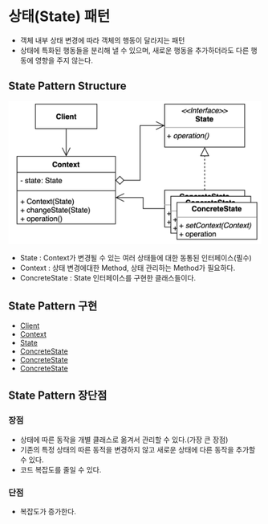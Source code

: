 # 상태(State) 패턴

- 객체 내부 상태 변경에 따라 객체의 행동이 달라지는 패턴
- 상태에 특화된 행동들을 분리해 낼 수 있으며, 새로운 행동을 추가하더라도 다른 행동에 영향을 주지 않는다.

## State Pattern Structure
![State.png](State.png)

- State : Context가 변경될 수 있는 여러 상태들에 대한 동통된 인터페이스(필수)
- Context : 상태 변경에대한 Method, 상태 관리하는 Method가 필요하다.
- ConcreteState : State 인터페이스를 구현한 클래스들이다.

## State Pattern 구현

- [Client](simple%2FClient.java)
- [Context](simple%2FOnlineCourse.java)
- [State](simple%2FState.java)
- [ConcreteState](simple%2FDraft.java)
- [ConcreteState](simple%2FPrivate.java)
- [ConcreteState](simple%2FPublished.java)

## State Pattern 장단점
### 장점
- 상태에 따른 동작을 개별 클래스로 옮겨서 관리할 수 있다.(가장 큰 장점)
- 기존의 특정 상태의 따른 동적을 변경하지 않고 새로운 상태에 다른 동작을 추가할 수 있다.
- 코드 복잡도를 줄일 수 있다.
### 단점
- 복잡도가 증가한다.